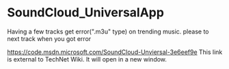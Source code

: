 # SoundCloud_UniversalApp
Having a few tracks get error(".m3u" type) on trending music. please to next track when you got error

https://code.msdn.microsoft.com/SoundCloud-Unviersal-3e6eef9e This link is external to TechNet Wiki. It will open in a new window.
